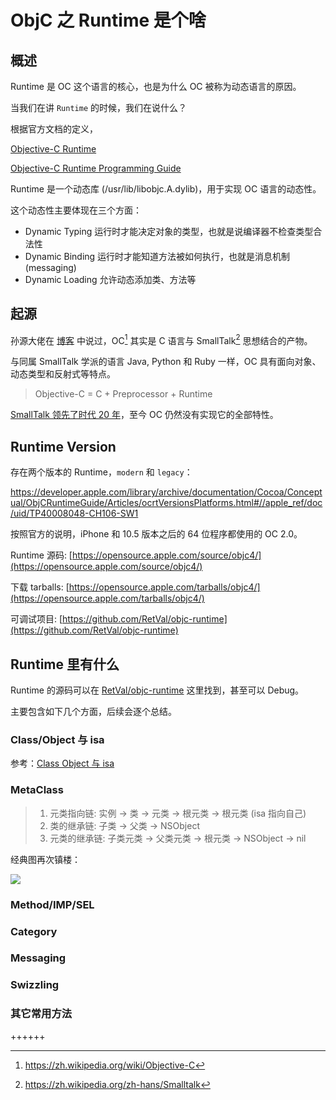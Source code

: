 # ObjC 之 Runtime 是个啥


## 概述

Runtime 是 OC 这个语言的核心，也是为什么 OC 被称为动态语言的原因。

当我们在讲 `Runtime` 的时候，我们在说什么？

根据官方文档的定义，

[Objective-C Runtime](https://developer.apple.com/documentation/objectivec/objective-c_runtime?language=objc)

[Objective-C Runtime Programming Guide](https://developer.apple.com/library/archive/documentation/Cocoa/Conceptual/ObjCRuntimeGuide/Introduction/Introduction.html#//apple_ref/doc/uid/TP40008048-CH1-SW1)

Runtime 是一个动态库 (/usr/lib/libobjc.A.dylib)，用于实现 OC 语言的动态性。

这个动态性主要体现在三个方面：

- Dynamic Typing  运行时才能决定对象的类型，也就是说编译器不检查类型合法性
- Dynamic Binding 运行时才能知道方法被如何执行，也就是消息机制 (messaging)
- Dynamic Loading 允许动态添加类、方法等

## 起源

孙源大佬在 [博客](http://blog.sunnyxx.com/2016/08/13/reunderstanding-runtime-0/) 中说过，OC[^1] 其实是 C 语言与 SmallTalk[^2] 思想结合的产物。

与同属 SmallTalk 学派的语言 Java, Python 和 Ruby 一样，OC 具有面向对象、动态类型和反射式等特点。

> Objective-C = C + Preprocessor + Runtime

[SmallTalk 领先了时代 20 年](https://blog.youxu.info/2010/02/28/why-mac-os-x-for-programmers/)，至今 OC 仍然没有实现它的全部特性。

## Runtime Version

存在两个版本的 Runtime，`modern` 和 `legacy`：

https://developer.apple.com/library/archive/documentation/Cocoa/Conceptual/ObjCRuntimeGuide/Articles/ocrtVersionsPlatforms.html#//apple_ref/doc/uid/TP40008048-CH106-SW1

按照官方的说明，iPhone 和 10.5 版本之后的 64 位程序都使用的 OC 2.0。

Runtime 源码: [https://opensource.apple.com/source/objc4/](https://opensource.apple.com/source/objc4/)

下载 tarballs: [https://opensource.apple.com/tarballs/objc4/](https://opensource.apple.com/tarballs/objc4/)

可调试项目: [https://github.com/RetVal/objc-runtime](https://github.com/RetVal/objc-runtime)

## Runtime 里有什么

Runtime 的源码可以在 [RetVal/objc-runtime](https://github.com/RetVal/objc-runtime) 这里找到，甚至可以 Debug。

主要包含如下几个方面，后续会逐个总结。

### Class/Object 与 isa

参考：[Class Object 与 isa](../class-object-isa/)

### MetaClass

> 1. 元类指向链: 实例 -> 类 -> 元类 -> 根元类 -> 根元类 (isa 指向自己)
> 2. 类的继承链: 子类 -> 父类 -> NSObject
> 3. 元类的继承链: 子类元类 -> 父类元类 -> 根元类 -> NSObject -> nil

经典图再次镇楼：

![](https://ryder-1252249141.cos.ap-shanghai.myqcloud.com/uPic/2021-12-23-class-diagram.png)

### Method/IMP/SEL

### Category

### Messaging

### Swizzling

### 其它常用方法

++++++

[^1]: https://zh.wikipedia.org/wiki/Objective-C
[^2]: https://zh.wikipedia.org/zh-hans/Smalltalk


